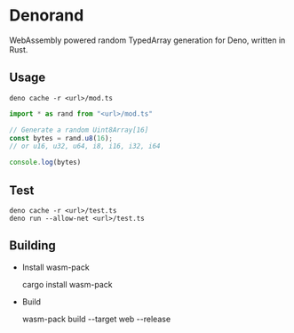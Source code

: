 # Denorand

WebAssembly powered random TypedArray generation for Deno, written in Rust.

## Usage

    deno cache -r <url>/mod.ts

```typescript
import * as rand from "<url>/mod.ts"

// Generate a random Uint8Array[16]
const bytes = rand.u8(16);
// or u16, u32, u64, i8, i16, i32, i64 

console.log(bytes)
```

## Test 

    deno cache -r <url>/test.ts
    deno run --allow-net <url>/test.ts

## Building

- Install wasm-pack

    cargo install wasm-pack

- Build

    wasm-pack build --target web --release